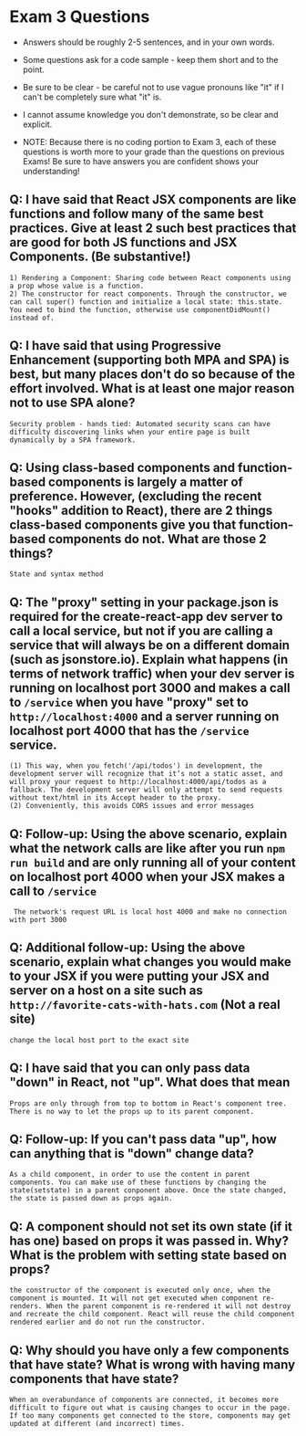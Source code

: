 # Exam 3 Questions

* Answers should be roughly 2-5 sentences, and in your own words.  
* Some questions ask for a code sample - keep them short and to the point.
* Be sure to be clear - be careful not to use vague pronouns like "it" if I can't be completely sure what "it" is.
* I cannot assume knowledge you don't demonstrate, so be clear and explicit.

* NOTE: Because there is no coding portion to Exam 3, each of these questions is worth more to your grade than the questions on previous Exams!  Be sure to have answers you are confident shows your understanding!

## Q: I have said that React JSX components are like functions and follow many of the same best practices.  Give at least 2 such best practices that are good for both JS functions and JSX Components.  (Be substantive!)
	1) Rendering a Component: Sharing code between React components using a prop whose value is a function.
	2) The constructor for react components. Through the constructor, we can call super() function and initialize a local state: this.state. You need to bind the function, otherwise use componentDidMount() instead of.
## Q: I have said that using Progressive Enhancement (supporting both MPA and SPA) is best, but many places don't do so because of the effort involved.  What is at least one major reason not to use SPA alone?
	Security problem - hands tied: Automated security scans can have difficulty discovering links when your entire page is built dynamically by a SPA framework. 
	
## Q: Using class-based components and function-based components is largely a matter of preference.  However, (excluding the recent "hooks" addition to React), there are 2 things class-based components give you that function-based components do not.  What are those 2 things? 
	State and syntax method

## Q: The "proxy" setting in your package.json is required for the create-react-app dev server to call a local service, but not if you are calling a service that will always be on a different domain (such as jsonstore.io).  Explain what happens (in terms of network traffic) when your dev server is running on localhost port 3000 and makes a call to `/service` when you have "proxy" set to `http://localhost:4000` and a server running on localhost port 4000 that has the `/service` service.  
	(1) This way, when you fetch('/api/todos') in development, the development server will recognize that it’s not a static asset, and will proxy your request to http://localhost:4000/api/todos as a fallback. The development server will only attempt to send requests without text/html in its Accept header to the proxy.
	(2) Conveniently, this avoids CORS issues and error messages 
## Q: Follow-up: Using the above scenario, explain what the network calls are like after you run `npm run build` and are only running all of your content on localhost port 4000 when your JSX makes a call to `/service`
	 The network's request URL is local host 4000 and make no connection with port 3000
## Q: Additional follow-up: Using the above scenario, explain what changes you would make to your JSX if you were putting your JSX and server on a host on a site such as `http://favorite-cats-with-hats.com` (Not a real site)
    change the local host port to the exact site
## Q: I have said that you can only pass data "down" in React, not "up".  What does that mean 
	Props are only through from top to bottom in React's component tree. There is no way to let the props up to its parent component.
## Q: Follow-up: If you can't pass data "up", how can anything that is "down" change data?
	As a child component, in order to use the content in parent components. You can make use of these functions by changing the state(setstate) in a parent conponent above. Once the state changed, the state is passed down as props again.
## Q: A component should not set its own state (if it has one) based on props it was passed in.  Why?  What is the problem with setting state based on props?
	the constructor of the component is executed only once, when the component is mounted. It will not get executed when component re-renders. When the parent component is re-rendered it will not destroy and recreate the child component. React will reuse the child component rendered earlier and do not run the constructor.
## Q: Why should you have only a few components that have state?  What is wrong with having many components that have state? 
	When an overabundance of components are connected, it becomes more difficult to figure out what is causing changes to occur in the page. If too many components get connected to the store, components may get updated at different (and incorrect) times.

